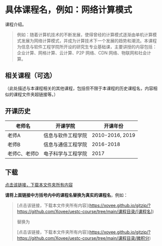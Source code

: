 # 具体课程名，例如：网络计算模式

课程介绍。

> 例如：随着计算机技术的不断发展，使得曾经的计算模式逐渐由单机计算模式发展为网络计算模式，并成为计算技术下一个发展的趋势和潮流。本课程为信息与软件工程学院所开设的研究生专业基础课，主要讲授的内容包括：企业计算、网格计算、云计算、P2P 网络、CDN 网络、物联网和社会计算。

## 相关课程（可选）

（此处描述与本课程相关的其他课程，包括但不限于本课程的历史课程名，内容相似的课程文件夹超链接等。）

## 开课历史

老师名|开课学院|开课年份|
---|---|---
老师A|信息与软件工程学院|2010-2016, 2019
老师B|信息与通信工程学院|2016-2018
老师C、老师D|电子科学与工程学院|2017

## 下载

[点击该链接，下载本文件夹所有内容](https://xovee.github.io/gitzip/?https://github.com/Xovee/uestc-course/tree/main/课程目录/[课程名])

**请将上面链接中方括号内中的课程名替换为真实的课程名**，例如：

> \[点击该链接，下载本文件夹所有内容\](https://xovee.github.io/gitzip/?https://github.com/Xovee/uestc-course/tree/main/课程目录/[课程名])
> 
> 替换为
>
> \[点击该链接，下载本文件夹所有内容\](https://xovee.github.io/gitzip/?https://github.com/Xovee/uestc-course/tree/main/课程目录/微积分)